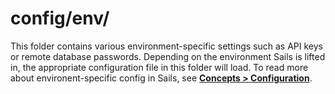 # config/env/

This folder contains various environment-specific settings such as API keys or remote database passwords. Depending on the environment Sails is lifted in, the appropriate configuration file in this folder will load.  To read more about environent-specific config in Sails, see [**Concepts > Configuration**](http://sailsjs.org/documentation/concepts/configuration#?environmentspecific-files-config-env).


<docmeta name="displayName" value="env">
